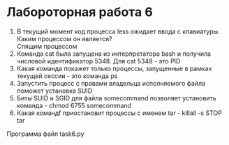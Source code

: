 # Лабороторная работа 6

1. В текущий момент код процесса less ожидает ввода с клавиатуры. Каким процессом он является? <br /> Спящим процессом <br />
2. Команда cat была запущена из интерпретатора bash и получила числовой идентификатор 5348. Для cat 5348 - это PID <br />
3. Какая команда покажет только процессы, запущенные в рамках текущей сессии - это команда ps <br />
4. Запустить процесс с правами владельца исполняемого файла поможет установка SUID <br />
5. Биты SUID и SGID для файла somecommand позволяет установить команда - chmod 6755 somecommand <br />
6. Какая командf приостановит процессы с именем tar - killall -s STOP tar <br />

Программа файл task6.py
